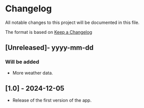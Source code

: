 # Changelog

All notable changes to this project will be documented in this file.

The format is based on [Keep a Changelog](https://keepachangelog.com/en/1.1.0/)

## [Unreleased]- yyyy-mm-dd

### Will be added

- More weather data.


## [1.0] - 2024-12-05

- Release of the first version of the app.
